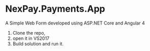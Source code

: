 # NexPay.Payments.App

A Simple Web Form developed using ASP.NET Core and Angular 4


1. Clone the repo, 
2. open it in VS2017 
3. Build solution and run it.
